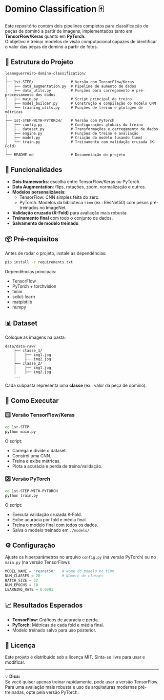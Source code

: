 # Domino Classification 🀄

Este repositório contém dois pipelines completos para classificação de peças de dominó a partir de imagens, implementados tanto em **TensorFlow/Keras** quanto em **PyTorch**.  
O objetivo é treinar modelos de visão computacional capazes de identificar o valor das peças de dominó a partir de fotos.

## 📂 Estrutura do Projeto

```
leanoguerreiro-domino-classification/
│
├── 1st-STEP/                 # Versão com TensorFlow/Keras
│   ├── data_augmentation.py  # Pipeline de aumento de dados
│   ├── data_utils.py         # Funções para carregamento e pré-processamento dos dados
│   ├── main.py               # Script principal de treino
│   ├── model_builder.py      # Construção e compilação do modelo CNN
│   └── training_utils.py     # Funções de treino e plotagem de métricas
│
├── 1st-STEP-WITH-PYTORCH/    # Versão com PyTorch
│   ├── config.py             # Configurações globais do treino
│   ├── dataset.py            # Transformações e carregamento de dados
│   ├── engine.py             # Funções de treino e avaliação
│   ├── model.py              # Criação do modelo (usando timm)
│   └── train.py              # Treinamento com validação cruzada (K-Fold)
│
└── README.md                 # Documentação do projeto
```

## 🚀 Funcionalidades

- **Dois frameworks**: escolha entre TensorFlow/Keras ou PyTorch.
- **Data Augmentation**: flips, rotações, zoom, normalização e outros.
- **Modelos personalizáveis**:
  - TensorFlow: CNN simples feita do zero.
  - PyTorch: Modelos da biblioteca `timm` (ex.: ResNet50) com pesos pré-treinados no ImageNet.
- **Validação cruzada (K-Fold)** para avaliação mais robusta.
- **Treinamento final** com todo o conjunto de dados.
- **Salvamento de modelo treinado**.

## 📦 Pré-requisitos

Antes de rodar o projeto, instale as dependências:

```bash
pip install -r requirements.txt
```

Dependências principais:
- TensorFlow
- PyTorch + torchvision
- timm
- scikit-learn
- matplotlib
- numpy

## 📊 Dataset

Coloque as imagens na pasta:

```
data/data-raw/
    ├── classe_1/
    │    ├── img1.jpg
    │    ├── img2.jpg
    ├── classe_2/
    │    ├── img1.jpg
    │    ├── img2.jpg
    ...
```

Cada subpasta representa uma **classe** (ex.: valor da peça de dominó).

## 🏃 Como Executar

### 1️⃣ Versão TensorFlow/Keras
```bash
cd 1st-STEP
python main.py
```

O script:
- Carrega e divide o dataset.
- Constrói uma CNN.
- Treina e exibe métricas.
- Plota a acurácia e perda de treino/validação.

### 2️⃣ Versão PyTorch
```bash
cd 1st-STEP-WITH-PYTORCH
python train.py
```

O script:
- Executa validação cruzada K-Fold.
- Exibe acurácia por fold e média final.
- Treina o modelo final com todos os dados.
- Salva o modelo treinado em `./models/`.

## ⚙️ Configuração

Ajuste os hiperparâmetros no arquivo `config.py` (na versão PyTorch) ou no `main.py` (na versão TensorFlow):

```python
MODEL_NAME = "resnet50"   # Nome do modelo no timm
NUM_CLASSES = 28          # Número de classes
BATCH_SIZE = 32
NUM_EPOCHS = 10
LEARNING_RATE = 0.0001
```

## 📈 Resultados Esperados

- **TensorFlow**: Gráficos de acurácia e perda.
- **PyTorch**: Métricas de cada fold e média final.
- Modelo treinado salvo para uso posterior.

## 📜 Licença

Este projeto é distribuído sob a licença MIT. Sinta-se livre para usar e modificar.

---

💡 **Dica:**  
Se você quiser apenas treinar rapidamente, pode usar a versão TensorFlow.  
Para uma avaliação mais robusta e uso de arquiteturas modernas pré-treinadas, opte pela versão PyTorch.
